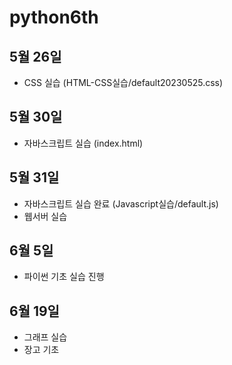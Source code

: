# python6th

## 5월 26일

- CSS 실습 (HTML-CSS실습/default20230525.css)

## 5월 30일

- 자바스크립트 실습 (index.html)

## 5월 31일

- 자바스크립트 실습 완료 (Javascript실습/default.js)
- 웹서버 실습


## 6월 5일
- 파이썬 기초 실습 진행

## 6월 19일
- 그래프 실습
- 장고 기초